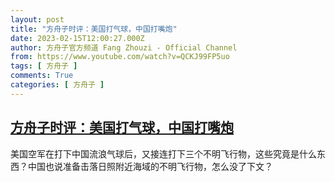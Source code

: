 ```yaml
---
layout: post
title: "方舟子时评：美国打气球，中国打嘴炮"
date: 2023-02-15T12:00:27.000Z
author: 方舟子官方频道 Fang Zhouzi - Official Channel
from: https://www.youtube.com/watch?v=QCKJ99FP5uo
tags: [ 方舟子 ]
comments: True
categories: [ 方舟子 ]
---
```

<!--1676462427000-->
[方舟子时评：美国打气球，中国打嘴炮](https://www.youtube.com/watch?v=QCKJ99FP5uo)
------

<div>
美国空军在打下中国流浪气球后，又接连打下三个不明飞行物，这些究竟是什么东西？中国也说准备击落日照附近海域的不明飞行物，怎么没了下文？
</div>
